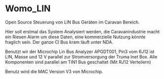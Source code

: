 # Womo_LIN
Open Source Steuerung von LIN Bus Geräten im Caravan Bereich.

Hier soll erstmal das System Analysiert werden, die Caravanindustrie macht ein Riesen Alarm um diese Daten, eine kommerzielle Nutzung könnte fraglich sein. Der ganze CI Bus kram läuft unter NDA.

Benutzt wir der Microchip Lin Bus Analyzer APGDT001, Pin3 vom RJ12 ist LIN, Masse und 12 V parallel zur Stromversorgung der Truma Inet Box. Alle Komponenten sind parallel am TIN1 Bus geschaltet (Mit RJ12 Verteilern)

Benutz wird die MAC Version V3 von Microchip.
